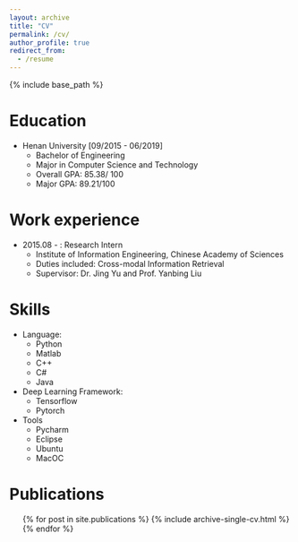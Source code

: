 ```yaml
---
layout: archive
title: "CV"
permalink: /cv/
author_profile: true
redirect_from:
  - /resume
---
```


{% include base_path %}

Education
======
* Henan University [09/2015 - 06/2019]
  * Bachelor of Engineering
  * Major in Computer Science and Technology
  * Overall GPA: 85.38/ 100
  * Major GPA: 89.21/100

Work experience
======
* 2015.08 - : Research Intern
  * Institute of Information Engineering, Chinese Academy of Sciences 
  * Duties included: Cross-modal Information Retrieval
  * Supervisor: Dr. Jing Yu and Prof. Yanbing Liu
  
Skills
======
* Language: 
  * Python 
  * Matlab  
  * C++  
  * C# 
  * Java
* Deep Learning Framework: 
  * Tensorflow
  * Pytorch
* Tools
  * Pycharm
  * Eclipse
  * Ubuntu
  * MacOC

Publications
======
  <ul>{% for post in site.publications %}
    {% include archive-single-cv.html %}
  {% endfor %}</ul>
  
